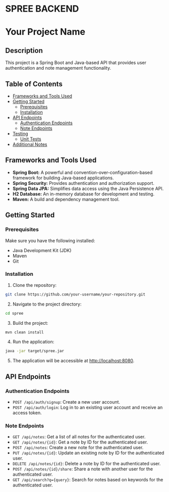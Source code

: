 # SPREE BACKEND

# Your Project Name

## Description

This project is a Spring Boot and Java-based API that provides user authentication and note management functionality.

## Table of Contents

- [Frameworks and Tools Used](#frameworks-and-tools-used)
- [Getting Started](#getting-started)
  - [Prerequisites](#prerequisites)
  - [Installation](#installation)
- [API Endpoints](#api-endpoints)
  - [Authentication Endpoints](#authentication-endpoints)
  - [Note Endpoints](#note-endpoints)
- [Testing](#testing)
  - [Unit Tests](#unit-tests)
- [Additional Notes](#additional-notes)

## Frameworks and Tools Used

- **Spring Boot:** A powerful and convention-over-configuration-based framework for building Java-based applications.
- **Spring Security:** Provides authentication and authorization support.
- **Spring Data JPA:** Simplifies data access using the Java Persistence API.
- **H2 Database:** An in-memory database for development and testing.
- **Maven:** A build and dependency management tool.

## Getting Started

### Prerequisites

Make sure you have the following installed:

- Java Development Kit (JDK)
- Maven
- Git

### Installation

1. Clone the repository:

  ```bash
  git clone https://github.com/your-username/your-repository.git
  ```
2. Navigate to the project directory:

  ```bash
  cd spree
  ```
3. Build the project:

  ```bash
  mvn clean install
  ```
4. Run the application:
  ```bash
  java -jar target/spree.jar
  ```

5. The application will be accessible at [http://localhost:8080](http://localhost:8080).

## API Endpoints

### Authentication Endpoints

- `POST /api/auth/signup`: Create a new user account.
- `POST /api/auth/login`: Log in to an existing user account and receive an access token.

### Note Endpoints

- `GET /api/notes`: Get a list of all notes for the authenticated user.
- `GET /api/notes/{id}`: Get a note by ID for the authenticated user.
- `POST /api/notes`: Create a new note for the authenticated user.
- `PUT /api/notes/{id}`: Update an existing note by ID for the authenticated user.
- `DELETE /api/notes/{id}`: Delete a note by ID for the authenticated user.
- `POST /api/notes/{id}/share`: Share a note with another user for the authenticated user.
- `GET /api/search?q={query}`: Search for notes based on keywords for the authenticated user.



